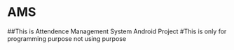 # AMS
##This is Attendence Management System Android Project
#This is only for programming purpose not using purpose
